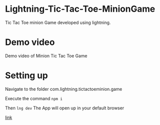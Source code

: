 # Lightning-Tic-Tac-Toe-MinionGame
Tic Tac Toe minion Game developed using lightning.

# Demo video 
Demo video of Minion Tic Tac Toe Game

# Setting up
Navigate to the folder com.lightning.tictactoeminion.game

Execute the command 
``npm i``

Then 
``lng dev``
The App will open up in your default browser

[link](Demo.mp4)

